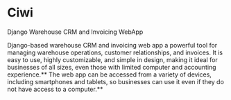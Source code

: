 # Ciwi
Django Warehouse CRM and Invoicing WebApp

Django-based warehouse CRM and invoicing web app a powerful tool for managing warehouse operations, customer relationships, and invoices. It is easy to use, highly customizable, and simple in design, making it ideal for businesses of all sizes, even those with limited computer and accounting experience.** The web app can be accessed from a variety of devices, including smartphones and tablets, so businesses can use it even if they do not have access to a computer.**
